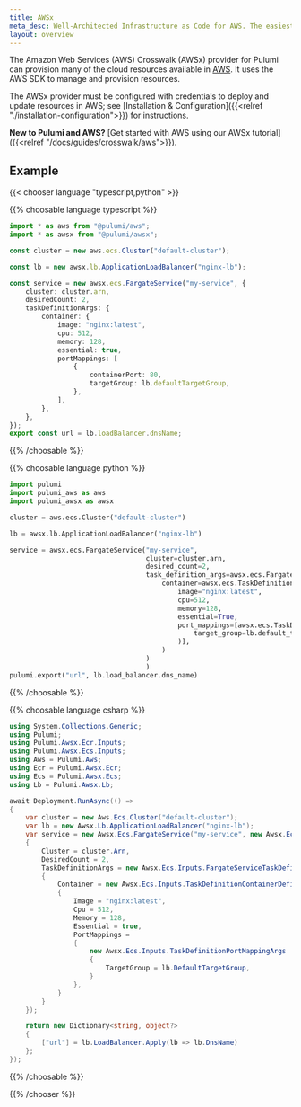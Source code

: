 ```yaml
---
title: AWSx
meta_desc: Well-Architected Infrastructure as Code for AWS. The easiest way to AWS — from development to production.
layout: overview
---
```


The Amazon Web Services (AWS) Crosswalk (AWSx) provider for Pulumi can provision many of the cloud resources available in [AWS](https://aws.amazon.com/). It uses the AWS SDK to manage and provision resources.

The AWSx provider must be configured with credentials to deploy and update resources in AWS; see [Installation & Configuration]({{<relref "./installation-configuration">}}) for instructions.

**New to Pulumi and AWS?** [Get started with AWS using our AWSx tutorial]({{<relref "/docs/guides/crosswalk/aws">}}).

## Example

{{< chooser language "typescript,python" >}}

{{% choosable language typescript %}}

```typescript
import * as aws from "@pulumi/aws";
import * as awsx from "@pulumi/awsx";

const cluster = new aws.ecs.Cluster("default-cluster");

const lb = new awsx.lb.ApplicationLoadBalancer("nginx-lb");

const service = new awsx.ecs.FargateService("my-service", {
    cluster: cluster.arn,
    desiredCount: 2,
    taskDefinitionArgs: {
        container: {
            image: "nginx:latest",
            cpu: 512,
            memory: 128,
            essential: true,
            portMappings: [
                {
                    containerPort: 80,
                    targetGroup: lb.defaultTargetGroup,
                },
            ],
        },
    },
});
export const url = lb.loadBalancer.dnsName;
```

{{% /choosable %}}

{{% choosable language python %}}

```python
import pulumi
import pulumi_aws as aws
import pulumi_awsx as awsx

cluster = aws.ecs.Cluster("default-cluster")

lb = awsx.lb.ApplicationLoadBalancer("nginx-lb")

service = awsx.ecs.FargateService("my-service",
                                  cluster=cluster.arn,
                                  desired_count=2,
                                  task_definition_args=awsx.ecs.FargateServiceTaskDefinitionArgs(
                                      container=awsx.ecs.TaskDefinitionContainerDefinitionArgs(
                                          image="nginx:latest",
                                          cpu=512,
                                          memory=128,
                                          essential=True,
                                          port_mappings=[awsx.ecs.TaskDefinitionPortMappingArgs(
                                              target_group=lb.default_target_group
                                          )],
                                      )
                                  )
                                  )
pulumi.export("url", lb.load_balancer.dns_name)
```

{{% /choosable %}}

{{% choosable language csharp %}}

```csharp
using System.Collections.Generic;
using Pulumi;
using Pulumi.Awsx.Ecr.Inputs;
using Pulumi.Awsx.Ecs.Inputs;
using Aws = Pulumi.Aws;
using Ecr = Pulumi.Awsx.Ecr;
using Ecs = Pulumi.Awsx.Ecs;
using Lb = Pulumi.Awsx.Lb;

await Deployment.RunAsync(() =>
{
    var cluster = new Aws.Ecs.Cluster("default-cluster");
    var lb = new Awsx.Lb.ApplicationLoadBalancer("nginx-lb");
    var service = new Awsx.Ecs.FargateService("my-service", new Awsx.Ecs.FargateServiceArgs
    {
        Cluster = cluster.Arn,
        DesiredCount = 2,
        TaskDefinitionArgs = new Awsx.Ecs.Inputs.FargateServiceTaskDefinitionArgs
        {
            Container = new Awsx.Ecs.Inputs.TaskDefinitionContainerDefinitionArgs
            {
                Image = "nginx:latest",
                Cpu = 512,
                Memory = 128,
                Essential = true,
                PortMappings =
                {
                    new Awsx.Ecs.Inputs.TaskDefinitionPortMappingArgs
                    {
                        TargetGroup = lb.DefaultTargetGroup,
                    }
                },
            }
        }
    });

    return new Dictionary<string, object?>
    {
        ["url"] = lb.LoadBalancer.Apply(lb => lb.DnsName)
    };
});
```

{{% /choosable %}}

{{% /chooser %}}
